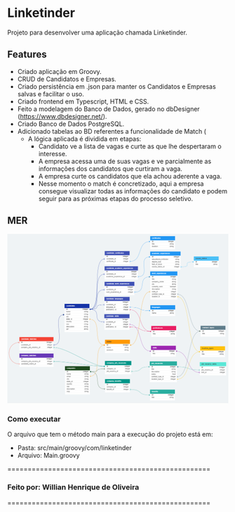 # Linketinder

Projeto para desenvolver uma aplicação chamada Linketinder.

## Features
* Criado aplicação em Groovy.
* CRUD de Candidatos e Empresas.
* Criado persistência em .json para manter os Candidatos e Empresas salvas e facilitar o uso.
* Criado frontend em Typescript, HTML e CSS.
* Feito a modelagem do Banco de Dados, gerado no dbDesigner (https://www.dbdesigner.net/).
* Criado Banco de Dados PostgreSQL.
* Adicionado tabelas ao BD referentes a funcionalidade de Match (
  * A lógica aplicada é dividida em etapas:
    * Candidato ve a lista de vagas e curte as que lhe despertaram o interesse.
    * A empresa acessa uma de suas vagas e ve parcialmente as informações dos candidatos que curtiram a vaga.
    * A empresa curte os candidatos que ela achou aderente a vaga.
    * Nesse momento o match é concretizado, aqui a empresa consegue visualizar todas as informações do candidato e podem seguir para as próximas etapas do processo seletivo.

## MER
<img src="MER.png">

### Como executar
O arquivo que tem o método main para a execução do projeto está em:

* Pasta: src/main/groovy/com/linketinder
* Arquivo: Main.groovy

==================================================
### Feito por: Willian Henrique de Oliveira
==================================================
